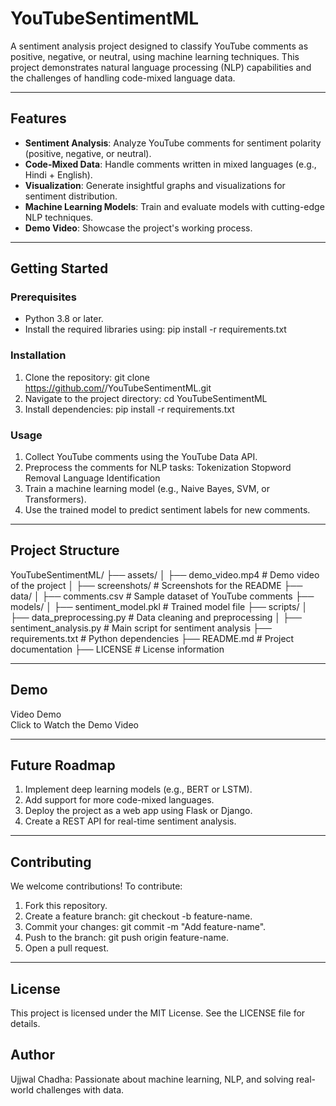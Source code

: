 # YouTubeSentimentML

A sentiment analysis project designed to classify YouTube comments as positive, negative, or neutral, using machine learning techniques. This project demonstrates natural language processing (NLP) capabilities and the challenges of handling code-mixed language data.

---

## Features

- **Sentiment Analysis**: Analyze YouTube comments for sentiment polarity (positive, negative, or neutral).
- **Code-Mixed Data**: Handle comments written in mixed languages (e.g., Hindi + English).
- **Visualization**: Generate insightful graphs and visualizations for sentiment distribution.
- **Machine Learning Models**: Train and evaluate models with cutting-edge NLP techniques.
- **Demo Video**: Showcase the project's working process.

---

## Getting Started

### Prerequisites

- Python 3.8 or later.
- Install the required libraries using:
  pip install -r requirements.txt

### Installation

1. Clone the repository:
  git clone https://github.com/<your-username>/YouTubeSentimentML.git
2. Navigate to the project directory:
  cd YouTubeSentimentML
3. Install dependencies:
  pip install -r requirements.txt

### Usage

1. Collect YouTube comments using the YouTube Data API.
2. Preprocess the comments for NLP tasks:
    Tokenization
    Stopword Removal
    Language Identification
3. Train a machine learning model (e.g., Naive Bayes, SVM, or Transformers).
4. Use the trained model to predict sentiment labels for new comments.

---

## Project Structure

YouTubeSentimentML/
├── assets/
│   ├── demo_video.mp4           # Demo video of the project
│   ├── screenshots/             # Screenshots for the README
├── data/
│   ├── comments.csv             # Sample dataset of YouTube comments
├── models/
│   ├── sentiment_model.pkl      # Trained model file
├── scripts/
│   ├── data_preprocessing.py    # Data cleaning and preprocessing
│   ├── sentiment_analysis.py    # Main script for sentiment analysis
├── requirements.txt             # Python dependencies
├── README.md                    # Project documentation
├── LICENSE                      # License information

---

## Demo

Video Demo
<br>
Click to Watch the Demo Video

---

## Future Roadmap

1. Implement deep learning models (e.g., BERT or LSTM).
2. Add support for more code-mixed languages.
3. Deploy the project as a web app using Flask or Django.
4. Create a REST API for real-time sentiment analysis.

---

## Contributing

We welcome contributions! To contribute:
1. Fork this repository.
2. Create a feature branch: git checkout -b feature-name.
3. Commit your changes: git commit -m "Add feature-name".
4. Push to the branch: git push origin feature-name.
5. Open a pull request.

---

## License

This project is licensed under the MIT License. See the LICENSE file for details.

## Author

Ujjwal Chadha: Passionate about machine learning, NLP, and solving real-world challenges with data.


